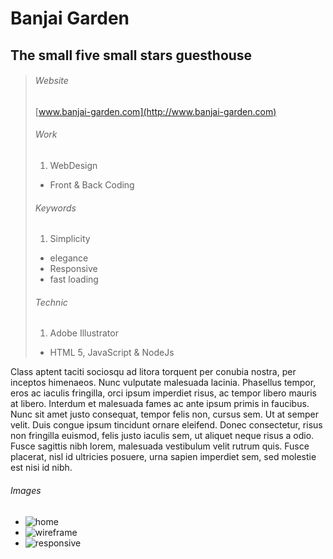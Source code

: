 # Banjai Garden

## The small five small stars guesthouse

> ###### Website
>
> [www.banjai-garden.com](http://www.banjai-garden.com)
>
> ###### Work
>
> 1. WebDesign
> - Front & Back Coding
>
> ###### Keywords
>
> 1. Simplicity
> - elegance
> - Responsive
> - fast loading
>
> ###### Technic
>
> 1. Adobe Illustrator
> - HTML 5, JavaScript &amp; NodeJs

Class aptent taciti sociosqu ad litora torquent per conubia nostra, per inceptos himenaeos. Nunc vulputate malesuada lacinia. Phasellus tempor, eros ac iaculis fringilla, orci ipsum imperdiet risus, ac tempor libero mauris at libero. Interdum et malesuada fames ac ante ipsum primis in faucibus. Nunc sit amet justo consequat, tempor felis non, cursus sem. Ut at semper velit. Duis congue ipsum tincidunt ornare eleifend. Donec consectetur, risus non fringilla euismod, felis justo iaculis sem, ut aliquet neque risus a odio. Fusce sagittis nibh lorem, malesuada vestibulum velit rutrum quis. Fusce placerat, nisl id ultricies posuere, urna sapien imperdiet sem, sed molestie est nisi id nibh.

###### Images

- ![home](/media/images/banjai-home.jpg)
- ![wireframe](media/images/banjai-wireframe.jpg)
- ![responsive](media/images/banjai-responsive-2.png)